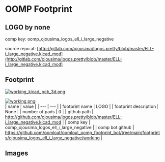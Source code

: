 # OOMP Footprint  
## LOGO  by none  
  
oomp key: oomp_ojousima_logos_ell_i_large_negative  
  
source repo at: [http://gitlab.com/ojousima/logos.pretty/blob/master/ELL-i_large_negative.kicad_mod](http://gitlab.com/ojousima/logos.pretty/blob/master/ELL-i_large_negative.kicad_mod)  
## Footprint  
  
[![working_kicad_pcb_3d.png](working_kicad_pcb_3d_600.png)](working_kicad_pcb_3d.png)  
  
[![working.png](working_600.png)](working.png)  
| name | value | 
| --- | --- | 
| footprint name | LOGO | 
| footprint description | None | 
| number of pads | 0 | 
| github path | http://github.com/ojousima/logos.pretty/blob/master/ELL-i_large_negative.kicad_mod | 
| oomp key | oomp_ojousima_logos_ell_i_large_negative | 
| oomp bot github | https://github.com/oomlout/oomlout_oomp_footprint_bot/tree/main/footprints/ojousima_logos_ell_i_large_negative/working | 
## Images  
